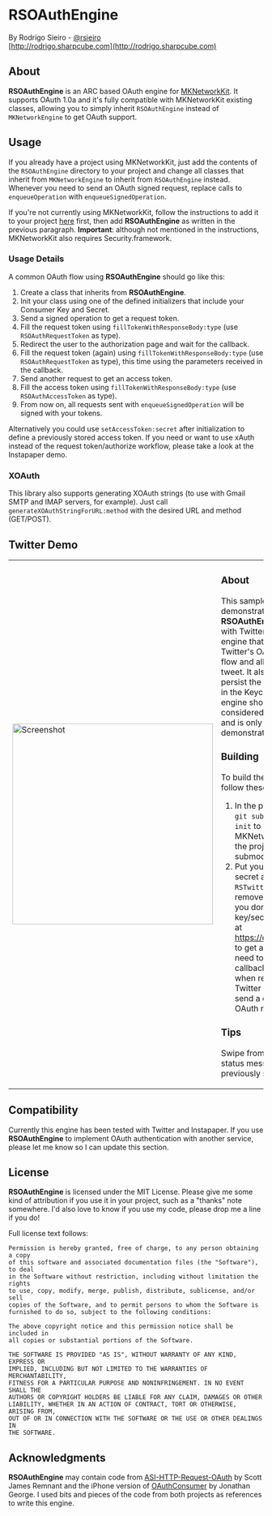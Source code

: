 # RSOAuthEngine
By Rodrigo Sieiro - [@rsieiro](http://twitter.com/rsieiro)  
[http://rodrigo.sharpcube.com](http://rodrigo.sharpcube.com)

## About

**RSOAuthEngine** is an ARC based OAuth engine for [MKNetworkKit](https://github.com/MugunthKumar/MKNetworkKit). It supports OAuth 1.0a and it's fully compatible with MKNetworkKit existing classes, allowing you to simply inherit `RSOAuthEngine` instead of `MKNetworkEngine` to get OAuth support.

## Usage

If you already have a project using MKNetworkKit, just add the contents of the `RSOAuthEngine` directory to your project and change all classes that inherit from `MKNetworkEngine` to inherit from `RSOAuthEngine` instead. Whenever you need to send an OAuth signed request, replace calls to `enqueueOperation` with `enqueueSignedOperation`.

If you're not currently using MKNetworkKit, follow the instructions to add it to your project [here](http://blog.mugunthkumar.com/products/ios-framework-introducing-mknetworkkit/) first, then add **RSOAuthEngine** as written in the previous paragraph. **Important**: although not mentioned in the instructions, MKNetworkKit also requires Security.framework.

### Usage Details

A common OAuth flow using **RSOAuthEngine** should go like this:

1. Create a class that inherits from **RSOAuthEngine**.
2. Init your class using one of the defined initializers that include your Consumer Key and Secret.
3. Send a signed operation to get a request token.
4. Fill the request token using `fillTokenWithResponseBody:type` (use `RSOAuthRequestToken` as type).
5. Redirect the user to the authorization page and wait for the callback.
6. Fill the request token (again) using `fillTokenWithResponseBody:type` (use `RSOAuthRequestToken` as type), this time using the parameters received in the callback.
7. Send another request to get an access token.
8. Fill the access token using `fillTokenWithResponseBody:type` (use `RSOAuthAccessToken` as type).
9. From now on, all requests sent with `enqueueSignedOperation` will be signed with your tokens.

Alternatively you could use `setAccessToken:secret` after initialization to define a previously stored access token. If you need or want to use xAuth instead of the request token/authorize workflow, please take a look at the Instapaper demo.

### XOAuth

This library also supports generating XOAuth strings (to use with Gmail SMTP and IMAP servers, for example). Just call `generateXOAuthStringForURL:method` with the desired URL and method (GET/POST).

## Twitter Demo

<table>
  <tr>
	<td width="300">
<img src="https://github.com/rsieiro/RSOAuthEngine/raw/master/screenshot.png" alt="Screenshot" width="396" />
	</td>
	<td valign="top">
<h3>About</h3>

<p>This sample project demonstrates how to use <strong>RSOAuthEngine</strong> to authenticate with Twitter. It includes a basic engine that implements Twitter's OAuth authentication flow and allows you to post a tweet. It also shows you how to persist the OAuth access token in the Keychain. The Twitter engine should not be considered production code, and is only included to demonstrate <strong>RSOAuthEngine</strong>.</p>

<h3>Building</h3>

<p>To build the demo project, follow these steps:</p>

<ol>
<li>In the project directory, run <code>git submodule update --init</code> to retrieve MKNetworkKit (added to the project as a submodule).</li>
<li>Put your consumer key and secret at the top of <code>RSTwitterEngine.m</code> and remove the <code>#error</code> macro. If you don't have a consumer key/secret, register an app at <a href="https://dev.twitter.com/apps">https://dev.twitter.com/apps</a> to get a pair. <strong>Important</strong>: you need to add a dummy callback URL to your app when registering, otherwise Twitter won't allow you to send a callback URL in the OAuth request.</li>
</ol>

<h3>Tips</h3>

<p>Swipe from left to right in the status message to clear previously stored OAuth tokens.</p>
	</td>
  </tr>
</table>

## Compatibility

Currently this engine has been tested with Twitter and Instapaper. If you use **RSOAuthEngine** to implement OAuth authentication with another service, please let me know so I can update this section.

## License

**RSOAuthEngine** is licensed under the MIT License. Please give me some kind of attribution if you use it in your project, such as a "thanks" note somewhere. I'd also love to know if you use my code, please drop me a line if you do!

Full license text follows:

    Permission is hereby granted, free of charge, to any person obtaining a copy
    of this software and associated documentation files (the "Software"), to deal
    in the Software without restriction, including without limitation the rights
    to use, copy, modify, merge, publish, distribute, sublicense, and/or sell
    copies of the Software, and to permit persons to whom the Software is
    furnished to do so, subject to the following conditions:

    The above copyright notice and this permission notice shall be included in
    all copies or substantial portions of the Software.

    THE SOFTWARE IS PROVIDED "AS IS", WITHOUT WARRANTY OF ANY KIND, EXPRESS OR
    IMPLIED, INCLUDING BUT NOT LIMITED TO THE WARRANTIES OF MERCHANTABILITY,
    FITNESS FOR A PARTICULAR PURPOSE AND NONINFRINGEMENT. IN NO EVENT SHALL THE
    AUTHORS OR COPYRIGHT HOLDERS BE LIABLE FOR ANY CLAIM, DAMAGES OR OTHER
    LIABILITY, WHETHER IN AN ACTION OF CONTRACT, TORT OR OTHERWISE, ARISING FROM,
    OUT OF OR IN CONNECTION WITH THE SOFTWARE OR THE USE OR OTHER DEALINGS IN
    THE SOFTWARE.

## Acknowledgments

**RSOAuthEngine** may contain code from [ASI-HTTP-Request-OAuth](https://github.com/keybuk/asi-http-request-oauth) by Scott James Remnant and the iPhone version of [OAuthConsumer](https://github.com/jdg/oauthconsumer) by Jonathan George. I used bits and pieces of the code from both projects as references to write this engine.